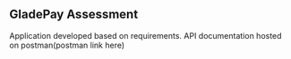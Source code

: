 ## GladePay Assessment

Application developed based on requirements. API documentation hosted on postman(postman link here)